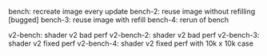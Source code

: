 bench:      recreate image every update
bench-2:    reuse image without refilling [bugged]
bench-3:    reuse image with refill
bench-4:    rerun of bench

v2-bench:   shader v2 bad perf
v2-bench-2: shader v2 bad perf
v2-bench-3: shader v2 fixed perf
v2-bench-4: shader v2 fixed perf with 10k x 10k case
